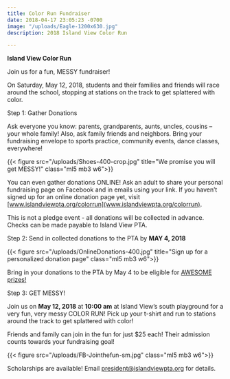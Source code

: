 ```yaml
---
title: Color Run Fundraiser
date: 2018-04-17 23:05:23 -0700
image: "/uploads/Eagle-1200x630.jpg"
description: 2018 Island View Color Run

---
```

**Island View Color Run**

Join us for a fun, MESSY fundraiser!

On Saturday, May 12, 2018, students and their families and friends will race around the school, stopping at stations on the track to get splattered with color.

Step 1: Gather Donations

Ask everyone you know: parents, grandparents, aunts, uncles, cousins – your whole family! Also, ask family friends and neighbors. Bring your fundraising envelope to sports practice, community events, dance classes, everywhere!

{{< figure src="/uploads/Shoes-400-crop.jpg" title="We promise you will get MESSY!" class="ml5 mb3 w6">}}

You can even gather donations ONLINE! Ask an adult to share your personal fundraising page on Facebook and in emails using your link. If you haven’t signed up for an online donation page yet, visit [www.islandviewpta.org/colorrun](www.islandviewpta.org/colorrun).

This is not a pledge event - all donations will be collected in advance. Checks can be made payable to Island View PTA.

Step 2: Send in collected donations to the PTA by **MAY 4, 2018**

{{< figure src="/uploads/OnlineDonations-400.jpg" title="Sign up for a personalized donation page" class="ml5 mb3 w6">}}

Bring in your donations to the PTA by May 4 to be eligible for [AWESOME prizes!](https://www.islandviewpta.org/news/color-run-prizes-/ "Awesome prizes")

Step 3: GET MESSY!

Join us on **May 12, 2018** at **10:00 am** at Island View’s south playground for a very fun, very messy COLOR RUN! Pick up your t-shirt and run to stations around the track to get splattered with color!

Friends and family can join in the fun for just $25 each! Their admission counts towards your fundraising goal!

{{< figure src="/uploads/FB-Jointhefun-sm.jpg" class="ml5 mb3 w6">}}

Scholarships are available! Email president@islandviewpta.org for details.
